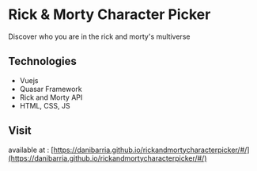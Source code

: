 # Rick & Morty Character Picker
Discover who you are in the rick and morty's multiverse 

## Technologies
- Vuejs
- Quasar Framework
- Rick and Morty API
- HTML, CSS, JS

## Visit
available at : [https://danibarria.github.io/rickandmortycharacterpicker/#/](https://danibarria.github.io/rickandmortycharacterpicker/#/)
